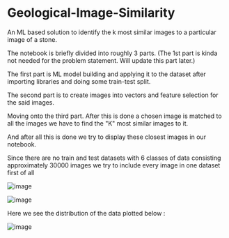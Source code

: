 # Geological-Image-Similarity
An ML based solution to identify the k most similar images to a particular image of a stone.


The notebook is briefly divided into roughly 3 parts. (The 1st part is kinda not needed for the problem statement. Will update this part later.)

The first part is ML model building and applying it to the dataset after importing libraries and doing some train-test split.

The second part is to create images into vectors and feature selection for the said images.

Moving onto the third part. After this is done a chosen image is matched to all the images we have to find the "K" most similar images to it.

And after all this is done we try to display these closest images in our notebook.

Since there are no train and test datasets with 6 classes of data consisting approximately 30000 images we try to include every image in one dataset first of all


![image](https://user-images.githubusercontent.com/22250758/138548345-e5c15240-109a-4f83-98b7-caa8db0db430.png)



![image](https://user-images.githubusercontent.com/22250758/138548326-33b70d02-e807-4ce9-9121-99054637bdde.png)


Here we see the distribution of the data plotted below :

![image](https://user-images.githubusercontent.com/22250758/138548419-de24d592-4109-4370-b7c1-5efc3cf458b4.png)
